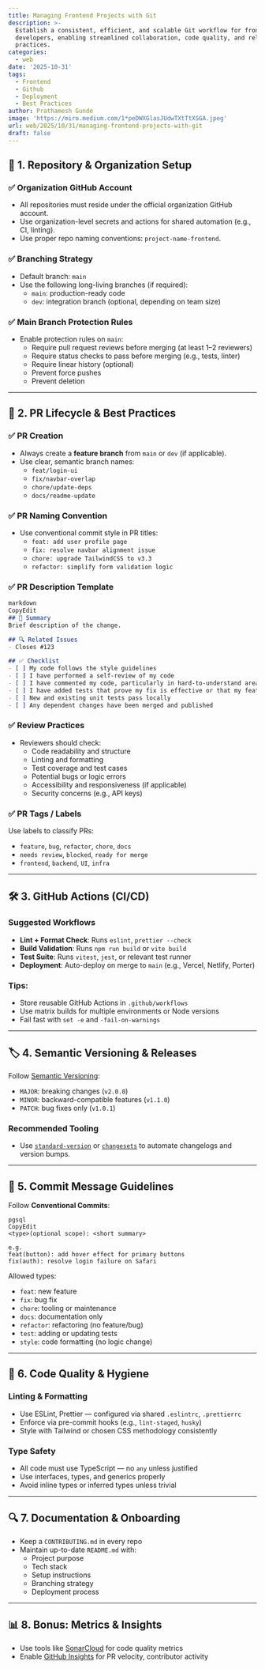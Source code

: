 ```yaml
---
title: Managing Frontend Projects with Git
description: >-
  Establish a consistent, efficient, and scalable Git workflow for frontend
  developers, enabling streamlined collaboration, code quality, and release
  practices.
categories:
  - web
date: '2025-10-31'
tags:
  - Frontend
  - Github
  - Deployment
  - Best Practices
author: Prathamesh Gunde
image: 'https://miro.medium.com/1*peDWXGlasJUdwTXtTtXSGA.jpeg'
url: web/2025/10/31/managing-frontend-projects-with-git
draft: false
---
```


## 🔧 1. Repository & Organization Setup


### ✅ Organization GitHub Account

- All repositories must reside under the official organization GitHub account.
- Use organization-level secrets and actions for shared automation (e.g., CI, linting).
- Use proper repo naming conventions: `project-name-frontend`.

### ✅ Branching Strategy

- Default branch: `main`
- Use the following long-living branches (if required):
    - `main`: production-ready code
    - `dev`: integration branch (optional, depending on team size)

### ✅ Main Branch Protection Rules

- Enable protection rules on `main`:
    - Require pull request reviews before merging (at least 1–2 reviewers)
    - Require status checks to pass before merging (e.g., tests, linter)
    - Require linear history (optional)
    - Prevent force pushes
    - Prevent deletion

---


## 🚀 2. PR Lifecycle & Best Practices


### ✅ PR Creation

- Always create a **feature branch** from `main` or `dev` (if applicable).
- Use clear, semantic branch names:
    - `feat/login-ui`
    - `fix/navbar-overlap`
    - `chore/update-deps`
    - `docs/readme-update`

### ✅ PR Naming Convention

- Use conventional commit style in PR titles:
    - `feat: add user profile page`
    - `fix: resolve navbar alignment issue`
    - `chore: upgrade TailwindCSS to v3.3`
    - `refactor: simplify form validation logic`

### ✅ PR Description Template


```markdown
markdown
CopyEdit
## 📝 Summary
Brief description of the change.

## 🔍 Related Issues
- Closes #123

## ✅ Checklist
- [ ] My code follows the style guidelines
- [ ] I have performed a self-review of my code
- [ ] I have commented my code, particularly in hard-to-understand areas
- [ ] I have added tests that prove my fix is effective or that my feature works
- [ ] New and existing unit tests pass locally
- [ ] Any dependent changes have been merged and published
```


### ✅ Review Practices

- Reviewers should check:
    - Code readability and structure
    - Linting and formatting
    - Test coverage and test cases
    - Potential bugs or logic errors
    - Accessibility and responsiveness (if applicable)
    - Security concerns (e.g., API keys)

### ✅ PR Tags / Labels


Use labels to classify PRs:

- `feature`, `bug`, `refactor`, `chore`, `docs`
- `needs review`, `blocked`, `ready for merge`
- `frontend`, `backend`, `UI`, `infra`

---


## 🛠️ 3. GitHub Actions (CI/CD)


### Suggested Workflows

- **Lint + Format Check**: Runs `eslint`, `prettier --check`
- **Build Validation**: Runs `npm run build` or `vite build`
- **Test Suite**: Runs `vitest`, `jest`, or relevant test runner
- **Deployment**: Auto-deploy on merge to `main` (e.g., Vercel, Netlify, Porter)

### Tips:

- Store reusable GitHub Actions in `.github/workflows`
- Use matrix builds for multiple environments or Node versions
- Fail fast with `set -e` and `-fail-on-warnings`

---


## 🏷️ 4. Semantic Versioning & Releases


Follow [Semantic Versioning](https://semver.org/):

- `MAJOR`: breaking changes (`v2.0.0`)
- `MINOR`: backward-compatible features (`v1.1.0`)
- `PATCH`: bug fixes only (`v1.0.1`)

### Recommended Tooling

- Use [`standard-version`](https://github.com/conventional-changelog/standard-version) or [`changesets`](https://github.com/changesets/changesets) to automate changelogs and version bumps.

---


## 📁 5. Commit Message Guidelines


Follow **Conventional Commits**:


```plain text
pgsql
CopyEdit
<type>(optional scope): <short summary>

e.g.
feat(button): add hover effect for primary buttons
fix(auth): resolve login failure on Safari
```


Allowed types:

- `feat`: new feature
- `fix`: bug fix
- `chore`: tooling or maintenance
- `docs`: documentation only
- `refactor`: refactoring (no feature/bug)
- `test`: adding or updating tests
- `style`: code formatting (no logic change)

---


## 🧼 6. Code Quality & Hygiene


### Linting & Formatting

- Use ESLint, Prettier — configured via shared `.eslintrc`, `.prettierrc`
- Enforce via pre-commit hooks (e.g., `lint-staged`, `husky`)
- Style with Tailwind or chosen CSS methodology consistently

### Type Safety

- All code must use TypeScript — no `any` unless justified
- Use interfaces, types, and generics properly
- Avoid inline types or inferred types unless trivial

---


## 🔍 7. Documentation & Onboarding

- Keep a `CONTRIBUTING.md` in every repo
- Maintain up-to-date `README.md` with:
    - Project purpose
    - Tech stack
    - Setup instructions
    - Branching strategy
    - Deployment process

---


## 📊 8. Bonus: Metrics & Insights

- Use tools like [SonarCloud](https://sonarcloud.io/) for code quality metrics
- Enable [GitHub Insights](https://docs.github.com/en/repositories/insights) for PR velocity, contributor activity
